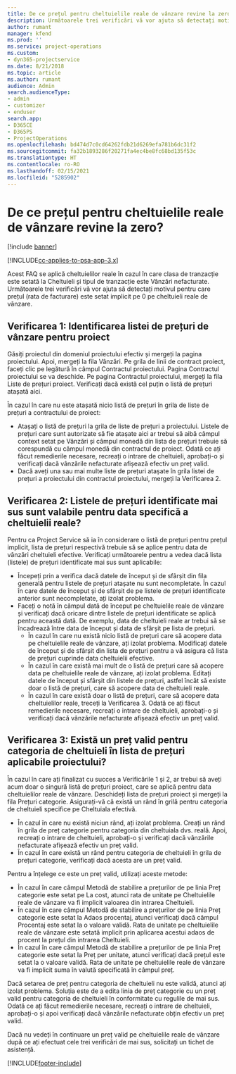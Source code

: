 ```yaml
---
title: De ce prețul pentru cheltuielile reale de vânzare revine la zero?
description: Următoarele trei verificări vă vor ajuta să detectați motivul pentru care prețul este setat implicit pe 0 pe cheltuieli reale de vânzare.
author: rumant
manager: kfend
ms.prod: ''
ms.service: project-operations
ms.custom:
- dyn365-projectservice
ms.date: 8/21/2018
ms.topic: article
ms.author: rumant
audience: Admin
search.audienceType:
- admin
- customizer
- enduser
search.app:
- D365CE
- D365PS
- ProjectOperations
ms.openlocfilehash: bd474d7c0cd64262fdb21d6269efa781b6dc31f2
ms.sourcegitcommit: fa32b1893286f20271fa4ec4be8fc68bd135f53c
ms.translationtype: HT
ms.contentlocale: ro-RO
ms.lasthandoff: 02/15/2021
ms.locfileid: "5285902"
---
```

# <a name="why-is-the-price-defaulting-to-zero-on-expense-sales-actuals"></a>De ce prețul pentru cheltuielile reale de vânzare revine la zero?

[!include [banner](../includes/psa-now-project-operations.md)]

[!INCLUDE[cc-applies-to-psa-app-3.x](../includes/cc-applies-to-psa-app-3x.md)]

Acest FAQ se aplică cheltuielilor reale în cazul în care clasa de tranzacție este setată la Cheltuieli și tipul de tranzacție este Vânzări nefacturate. Următoarele trei verificări vă vor ajuta să detectați motivul pentru care prețul (rata de facturare) este setat implicit pe 0 pe cheltuieli reale de vânzare.

## <a name="check-1-identify-the-sales-price-list-for-project"></a>Verificarea 1: Identificarea listei de prețuri de vânzare pentru proiect

Găsiți proiectul din domeniul proiectului efectiv și mergeți la pagina proiectului. Apoi, mergeți la fila Vânzări. Pe grila de linii de contract proiect, faceți clic pe legătură în câmpul Contractul proiectului. Pagina Contractul proiectului se va deschide. Pe pagina Contractul proiectului, mergeți la fila Liste de prețuri proiect. Verificați dacă există cel puțin o listă de prețuri atașată aici.

În cazul în care nu este atașată nicio listă de prețuri în grila de liste de prețuri a contractului de proiect:

- Atașați o listă de prețuri la grila de liste de prețuri a proiectului. Listele de prețuri care sunt autorizate să fie atașate aici ar trebui să aibă câmpul context setat pe Vânzări și câmpul monedă din lista de prețuri trebuie să corespundă cu câmpul monedă din contractul de proiect. Odată ce ați făcut remedierile necesare, recreați o intrare de cheltuieli, aprobați-o și verificați dacă vânzările nefacturate afișează efectiv un preț valid.
- Dacă aveți una sau mai multe liste de prețuri atașate în grila listei de prețuri a proiectului din contractul proiectului, mergeți la Verificarea 2.

## <a name="check-2-are-any-of-the-price-lists-identified-above-valid-for-the-specific-date-of-the-expense-actual"></a>Verificarea 2: Listele de prețuri identificate mai sus sunt valabile pentru data specifică a cheltuielii reale?

Pentru ca Project Service să ia în considerare o listă de prețuri pentru prețul implicit, lista de prețuri respectivă trebuie să se aplice pentru data de vânzări cheltuieli efective. Verificați următoarele pentru a vedea dacă lista (listele) de prețuri identificate mai sus sunt aplicabile:

- Începeți prin a verifica dacă datele de început și de sfârșit din fila generală pentru listele de prețuri atașate nu sunt necompletate. În cazul în care datele de început și de sfârșit de pe listele de prețuri identificate anterior sunt necompletate, ați izolat problema. 
- Faceți o notă în câmpul dată de început pe cheltuielile reale de vânzare și verificați dacă oricare dintre listele de prețuri identificate se aplică pentru această dată. De exemplu, data de cheltuieli reale ar trebui să se încadrează între data de început și data de sfârșit pe lista de prețuri. 
    - În cazul în care nu există nicio listă de prețuri care să acopere data pe cheltuielile reale de vânzare, ați izolat problema. Modificați datele de început și de sfârșit din lista de prețuri pentru a vă asigura că lista de prețuri cuprinde data cheltuielii efective. 
    - În cazul în care există mai mult de o listă de prețuri care să acopere data pe cheltuielile reale de vânzare, ați izolat problema. Editați datele de început și sfârșit din listele de prețuri, astfel încât să existe doar o listă de prețuri, care să acopere data de cheltuieli reale. 
    - În cazul în care există doar o listă de prețuri, care să acopere data cheltuielilor reale, treceți la Verificarea 3.
Odată ce ați făcut remedierile necesare, recreați o intrare de cheltuieli, aprobați-o și verificați dacă vânzările nefacturate afișează efectiv un preț valid.

## <a name="check-3-is-there-a-valid-price-for-the-expense-category-in-the-applicable-project-price-list"></a>Verificarea 3: Există un preț valid pentru categoria de cheltuieli în lista de prețuri aplicabile proiectului? 

În cazul în care ați finalizat cu succes a Verificările 1 și 2, ar trebui să aveți acum doar o singură listă de prețuri proiect, care se aplică pentru data cheltuielilor reale de vânzare. Deschideți lista de prețuri proiect și mergeți la fila Prețuri categorie. Asigurați-vă că există un rând în grilă pentru categoria de cheltuieli specifice pe Cheltuiala efectivă.
 
- În cazul în care nu există niciun rând, ați izolat problema. Creați un rând în grila de preț categorie pentru categoria din cheltuiala dvs. reală. Apoi, recreați o intrare de cheltuieli, aprobați-o și verificați dacă vânzările nefacturate afișează efectiv un preț valid. 
- În cazul în care există un rând pentru categoria de cheltuieli în grila de prețuri categorie, verificați dacă acesta are un preț valid.

Pentru a înțelege ce este un preț valid, utilizați aceste metode:

- În cazul în care câmpul Metodă de stabilire a prețurilor de pe linia Preț categorie este setat pe La cost, atunci rata de unitate pe Cheltuielile reale de vânzare va fi implicit valoarea din intrarea Cheltuieli.
- În cazul în care câmpul Metodă de stabilire a prețurilor de pe linia Preț categorie este setat la Adaos procentaj, atunci verificați dacă câmpul Procentaj este setat la o valoare validă. Rata de unitate pe cheltuielile reale de vânzare este setată implicit prin aplicarea acestui adaos de procent la prețul din intrarea Cheltuieli.
- În cazul în care câmpul Metodă de stabilire a prețurilor de pe linia Preț categorie este setat la Preț per unitate, atunci verificați dacă prețul este setat la o valoare validă. Rata de unitate pe cheltuielile reale de vânzare va fi implicit suma în valută specificată în câmpul preț.

Dacă setarea de preț pentru categoria de cheltuieli nu este validă, atunci ați izolat problema. Soluția este de a edita linia de preț categorie cu un preț valid pentru categoria de cheltuieli în conformitate cu regulile de mai sus. Odată ce ați făcut remedierile necesare, recreați o intrare de cheltuieli, aprobați-o și apoi verificați dacă vânzările nefacturate obțin efectiv un preț valid.

Dacă nu vedeți în continuare un preț valid pe cheltuielile reale de vânzare după ce ați efectuat cele trei verificări de mai sus, solicitați un tichet de asistență.




[!INCLUDE[footer-include](../includes/footer-banner.md)]